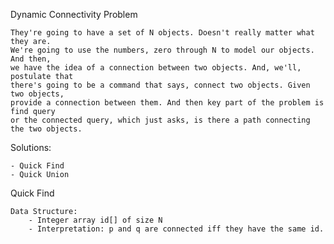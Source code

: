 Dynamic Connectivity Problem

    They're going to have a set of N objects. Doesn't really matter what they are.
    We're going to use the numbers, zero through N to model our objects. And then,
    we have the idea of a connection between two objects. And, we'll, postulate that
    there's going to be a command that says, connect two objects. Given two objects, 
    provide a connection between them. And then key part of the problem is find query
    or the connected query, which just asks, is there a path connecting the two objects.

Solutions:

    - Quick Find
    - Quick Union

Quick Find

    Data Structure:
        - Integer array id[] of size N
        - Interpretation: p and q are connected iff they have the same id.



